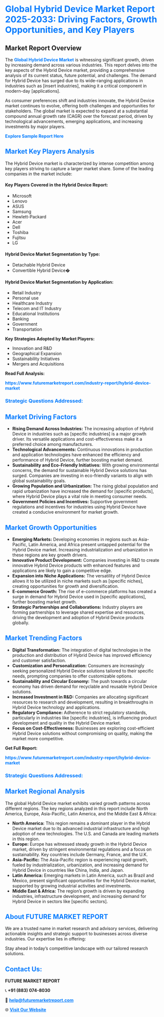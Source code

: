 <h1 style="color: #007BFF;">Global Hybrid Device Market Report 2025-2033: Driving Factors, Growth Opportunities, and Key Players</h1>

<section id="overview">
<h2>Market Report Overview</h2>
<p>The <a href="https://www.futuremarketreport.com/industry-report/hybrid-device-market" style="color: #007BFF; text-decoration: none;"><strong>Global Hybrid Device Market</strong></a> is witnessing significant growth, driven by increasing demand across various industries. This report delves into the key aspects of the Hybrid Device market, providing a comprehensive analysis of its current status, future potential, and challenges. The demand for Hybrid Device has surged due to its wide-ranging applications in industries such as [insert industries], making it a critical component in modern-day [applications].</p>
<p>As consumer preferences shift and industries innovate, the Hybrid Device market continues to evolve, offering both challenges and opportunities for stakeholders. The global market is expected to expand at a substantial compound annual growth rate (CAGR) over the forecast period, driven by technological advancements, emerging applications, and increasing investments by major players.</p>
</section>

<section id="overview">
<p><a href="https://www.futuremarketreport.com/request-sample/reportId=99277" style="color: #007BFF; text-decoration: none;"><strong>Explore Sample Report Here</strong></a></p>
</section>

<section id="key-players">
<h2 style="color: #007BFF;">Market Key Players Analysis</h2>
<p>The Hybrid Device market is characterized by intense competition among key players striving to capture a larger market share. Some of the leading companies in the market include:</p>
<h4>Key Players Covered in the Hybrid Device Report:</h4>
<ul><li>Microsoft</li><li>Lenovo</li><li>ASUS</li><li>Samsung</li><li>Hewlett-Packard</li><li>Acer</li><li>Dell</li><li>Toshiba</li><li>Fujitsu</li><li>LG</li></ul>
<h4>Hybrid Device Market Segmentation by Type:</h4>
<ul><li>Detachable Hybrid Device</li><li>Convertible Hybrid Device�</li></ul>

<h4>Hybrid Device Market Segmentation by Application:</h4>
<ul><li>Retail Industry</li><li>Personal use</li><li>Healthcare Industry</li><li>Telecom and IT Industry</li><li>Educational Institutions</li><li>Banking</li><li>Government</li><li>Transportation</li></ul>
<p><strong>Key Strategies Adopted by Market Players:</strong></p>
<ul>
<li>Innovation and R&D</li>
<li>Geographical Expansion</li>
<li>Sustainability Initiatives</li>
<li>Mergers and Acquisitions</li>
</ul>
</section>

<section>
<p><strong>Read Full Analysis: </strong></p><a href="https://www.futuremarketreport.com/industry-report/hybrid-device-market" style="color: #007BFF; text-decoration: none;"><strong>https://www.futuremarketreport.com/industry-report/hybrid-device-market</strong></a>
<h3 style="color: #007BFF;">Strategic Questions Addressed:</h3>
</section>

<section id="driving-factors">
<h2 style="color: #007BFF;">Market Driving Factors</h2>
<ul>
<li><strong>Rising Demand Across Industries:</strong> The increasing adoption of Hybrid Device in industries such as [specific industries] is a major growth driver. Its versatile applications and cost-effectiveness make it a preferred choice among manufacturers.</li>
<li><strong>Technological Advancements:</strong> Continuous innovations in production and application technologies have enhanced the efficiency and performance of Hybrid Device, further boosting market demand.</li>
<li><strong>Sustainability and Eco-Friendly Initiatives:</strong> With growing environmental concerns, the demand for sustainable Hybrid Device solutions has surged. Companies are investing in eco-friendly variants to align with global sustainability goals.</li>
<li><strong>Growing Population and Urbanization:</strong> The rising global population and rapid urbanization have increased the demand for [specific products], where Hybrid Device plays a vital role in meeting consumer needs.</li>
<li><strong>Government Policies and Incentives:</strong> Supportive government regulations and incentives for industries using Hybrid Device have created a conducive environment for market growth.</li>
</ul>
</section>

<section id="growth-opportunities">
<h2 style="color: #007BFF;">Market Growth Opportunities</h2>
<ul>
<li><strong>Emerging Markets:</strong> Developing economies in regions such as Asia-Pacific, Latin America, and Africa present untapped potential for the Hybrid Device market. Increasing industrialization and urbanization in these regions are key growth drivers.</li>
<li><strong>Innovative Product Development:</strong> Companies investing in R&D to create innovative Hybrid Device products with enhanced features and applications are likely to gain a competitive edge.</li>
<li><strong>Expansion into Niche Applications:</strong> The versatility of Hybrid Device allows it to be utilized in niche markets such as [specific niches], creating opportunities for growth and diversification.</li>
<li><strong>E-commerce Growth:</strong> The rise of e-commerce platforms has created a surge in demand for Hybrid Device used in [specific applications], further boosting market growth.</li>
<li><strong>Strategic Partnerships and Collaborations:</strong> Industry players are forming partnerships to leverage shared expertise and resources, driving the development and adoption of Hybrid Device products globally.</li>
</ul>
</section>

<section id="trending-factors">
<h2 style="color: #007BFF;">Market Trending Factors</h2>
<ul>
<li><strong>Digital Transformation:</strong> The integration of digital technologies in the production and distribution of Hybrid Device has improved efficiency and customer satisfaction.</li>
<li><strong>Customization and Personalization:</strong> Consumers are increasingly seeking personalized Hybrid Device solutions tailored to their specific needs, prompting companies to offer customizable options.</li>
<li><strong>Sustainability and Circular Economy:</strong> The push towards a circular economy has driven demand for recyclable and reusable Hybrid Device solutions.</li>
<li><strong>Increased Investment in R&D:</strong> Companies are allocating significant resources to research and development, resulting in breakthroughs in Hybrid Device technology and applications.</li>
<li><strong>Regulatory Compliance:</strong> Adherence to strict regulatory standards, particularly in industries like [specific industries], is influencing product development and quality in the Hybrid Device market.</li>
<li><strong>Focus on Cost-Effectiveness:</strong> Businesses are exploring cost-efficient Hybrid Device solutions without compromising on quality, making the market more competitive.</li>
</ul>
</section>

<section>
<p><strong>Get Full Report: </strong></p><a href="https://www.futuremarketreport.com/industry-report/hybrid-device-market" style="color: #007BFF; text-decoration: none;"><strong>https://www.futuremarketreport.com/industry-report/hybrid-device-market</strong></a>
<h3 style="color: #007BFF;">Strategic Questions Addressed:</h3>
</section>


<section id="regional-analysis">
<h2 style="color: #007BFF;">Market Regional Analysis</h2>
<p>The global Hybrid Device market exhibits varied growth patterns across different regions. The key regions analyzed in this report include North America, Europe, Asia-Pacific, Latin America, and the Middle East & Africa:</p>
<ul>
<li><strong>North America:</strong> This region remains a dominant player in the Hybrid Device market due to its advanced industrial infrastructure and high adoption of new technologies. The U.S. and Canada are leading markets in this region.</li>
<li><strong>Europe:</strong> Europe has witnessed steady growth in the Hybrid Device market, driven by stringent environmental regulations and a focus on sustainability. Key countries include Germany, France, and the U.K.</li>
<li><strong>Asia-Pacific:</strong> The Asia-Pacific region is experiencing rapid growth, fueled by industrialization, urbanization, and increasing demand for Hybrid Device in countries like China, India, and Japan.</li>
<li><strong>Latin America:</strong> Emerging markets in Latin America, such as Brazil and Mexico, present significant opportunities for the Hybrid Device market, supported by growing industrial activities and investments.</li>
<li><strong>Middle East & Africa:</strong> The region’s growth is driven by expanding industries, infrastructure development, and increasing demand for Hybrid Device in sectors like [specific sectors].</li>
</ul>
</section>

<footer>
<h2 style="color: #007BFF;">About FUTURE MARKET REPORT</h2>
<p>We are a trusted name in market research and advisory services, delivering actionable insights and strategic support to businesses across diverse industries. Our expertise lies in offering:</p>

<p>Stay ahead in today’s competitive landscape with our tailored research solutions.</p>

<h2 style="color: #007BFF;">Contact Us:</h2>
<p><strong>FUTURE MARKET REPORT</strong></p>
<p>📞 <strong>+91 (883) 074-8030</strong></p>
<p>📧 <strong><a href="mailto:help@futuremarketreport.com" style="color: #007BFF;">help@futuremarketreport.com</a></strong></p>
<p>🌐 <strong><a href="https://www.futuremarketreport.com/" style="color: #007BFF;">Visit Our Website</a></strong></p>
</footer>